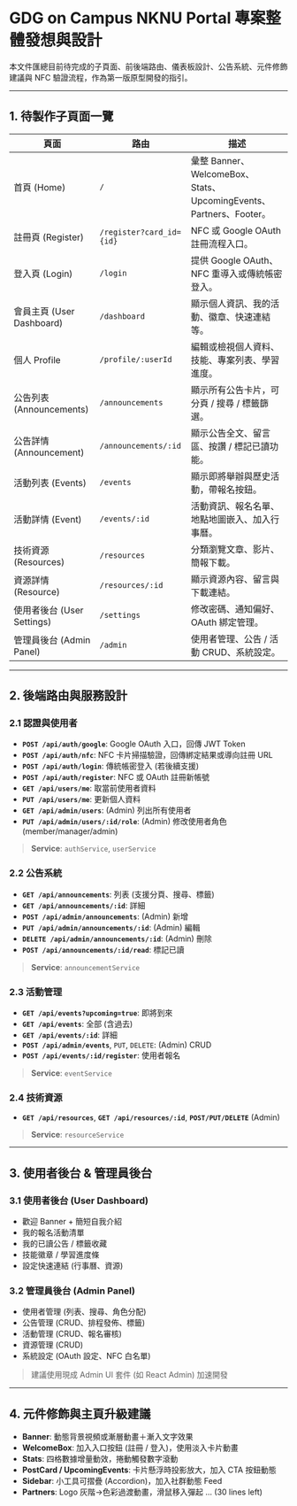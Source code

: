 # GDG on Campus NKNU Portal 專案整體發想與設計

本文件匯總目前待完成的子頁面、前後端路由、儀表板設計、公告系統、元件修飾建議與 NFC 驗證流程，作為第一版原型開發的指引。

---

## 1. 待製作子頁面一覽

| 頁面                        | 路由                        | 描述                                                    |
|-----------------------------|-----------------------------|---------------------------------------------------------|
| 首頁 (Home)                 | `/`                         | 彙整 Banner、WelcomeBox、Stats、UpcomingEvents、Partners、Footer。 |
| 註冊頁 (Register)           | `/register?card_id={id}`    | NFC 或 Google OAuth 註冊流程入口。                      |
| 登入頁 (Login)              | `/login`                    | 提供 Google OAuth、NFC 重導入或傳統帳密登入。           |
| 會員主頁 (User Dashboard)   | `/dashboard`                | 顯示個人資訊、我的活動、徽章、快速連結等。             |
| 個人 Profile                | `/profile/:userId`          | 編輯或檢視個人資料、技能、專案列表、學習進度。         |
| 公告列表 (Announcements)    | `/announcements`            | 顯示所有公告卡片，可分頁 / 搜尋 / 標籤篩選。           |
| 公告詳情 (Announcement)     | `/announcements/:id`        | 顯示公告全文、留言區、按讚 / 標記已讀功能。             |
| 活動列表 (Events)           | `/events`                   | 顯示即將舉辦與歷史活動，帶報名按鈕。                   |
| 活動詳情 (Event)            | `/events/:id`               | 活動資訊、報名名單、地點地圖嵌入、加入行事曆。         |
| 技術資源 (Resources)        | `/resources`                | 分類瀏覽文章、影片、簡報下載。                         |
| 資源詳情 (Resource)         | `/resources/:id`            | 顯示資源內容、留言與下載連結。                         |
| 使用者後台 (User Settings)  | `/settings`                 | 修改密碼、通知偏好、OAuth 綁定管理。                   |
| 管理員後台 (Admin Panel)     | `/admin`                    | 使用者管理、公告 / 活動 CRUD、系統設定。               |

---

## 2. 後端路由與服務設計

### 2.1 認證與使用者

- **`POST /api/auth/google`**: Google OAuth 入口，回傳 JWT Token
- **`POST /api/auth/nfc`**: NFC 卡片掃描驗證，回傳綁定結果或導向註冊 URL
- **`POST /api/auth/login`**: 傳統帳密登入 (若後續支援)
- **`POST /api/auth/register`**: NFC 或 OAuth 註冊新帳號
- **`GET /api/users/me`**: 取當前使用者資料
- **`PUT /api/users/me`**: 更新個人資料
- **`GET /api/admin/users`**: (Admin) 列出所有使用者
- **`PUT /api/admin/users/:id/role`**: (Admin) 修改使用者角色 (member/manager/admin)

> **Service**: `authService`, `userService`

### 2.2 公告系統

- **`GET /api/announcements`**: 列表 (支援分頁、搜尋、標籤)
- **`GET /api/announcements/:id`**: 詳細
- **`POST /api/admin/announcements`**: (Admin) 新增
- **`PUT /api/admin/announcements/:id`**: (Admin) 編輯
- **`DELETE /api/admin/announcements/:id`**: (Admin) 刪除
- **`POST /api/announcements/:id/read`**: 標記已讀

> **Service**: `announcementService`

### 2.3 活動管理

- **`GET /api/events?upcoming=true`**: 即將到來
- **`GET /api/events`**: 全部 (含過去)
- **`GET /api/events/:id`**: 詳細
- **`POST /api/admin/events`**, `PUT`, `DELETE`: (Admin) CRUD
- **`POST /api/events/:id/register`**: 使用者報名

> **Service**: `eventService`

### 2.4 技術資源

- **`GET /api/resources`**, **`GET /api/resources/:id`**, **`POST/PUT/DELETE`** (Admin)

> **Service**: `resourceService`

---

## 3. 使用者後台 & 管理員後台

### 3.1 使用者後台 (User Dashboard)

- 歡迎 Banner + 簡短自我介紹
- 我的報名活動清單
- 我的已讀公告 / 標籤收藏
- 技能徽章 / 學習進度條
- 設定快速連結 (行事曆、資源)

### 3.2 管理員後台 (Admin Panel)

- 使用者管理 (列表、搜尋、角色分配)
- 公告管理 (CRUD、排程發佈、標籤)
- 活動管理 (CRUD、報名審核)
- 資源管理 (CRUD)
- 系統設定 (OAuth 設定、NFC 白名單)

> 建議使用現成 Admin UI 套件 (如 React Admin) 加速開發

---

## 4. 元件修飾與主頁升級建議

- **Banner**: 動態背景視頻或漸層動畫＋漸入文字效果
- **WelcomeBox**: 加入入口按鈕 (註冊 / 登入)，使用淡入卡片動畫
- **Stats**: 四格數據增量動效，捲動觸發數字滾動
- **PostCard / UpcomingEvents**: 卡片懸浮時投影放大，加入 CTA 按鈕動態
- **Sidebar**: 小工具可摺疊 (Accordion)，加入社群動態 Feed
- **Partners**: Logo 灰階→色彩過渡動畫，滑鼠移入彈起
... (30 lines left)
